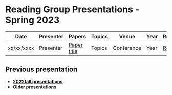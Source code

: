 # Reading Group Presentations - Spring 2023
| Date         | Presenter | Papers                                                                                                                       | Topics                          | Venue              | Year            | Recording     | Slides     |
|--------------|-----------|------------------------------------------------------------------------------------------------------------------------------|---------------------------------|--------------------|-----------------|-----------|--------|
|xx/xx/xxxx| Presenter | [Paper title](link) | Topics | Conference | Year|[Recording](Link)|[Slides](Link)|

## Previous presentation
- **[2022fall presentations](history/2022fall.md)**
- **[Older presentations](history/History.md)**